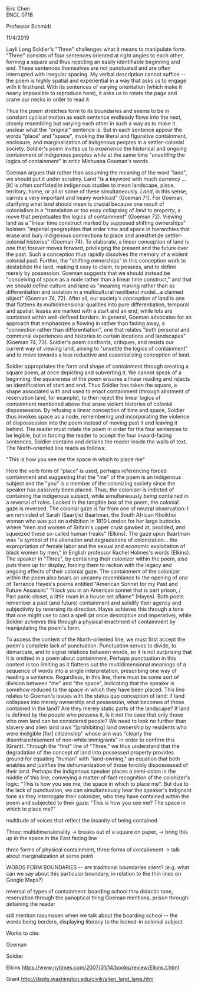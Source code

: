 Eric Chen\
ENGL 071B

Professor Schmidt

11/4/2019

Layli Long Soldier's "Three" challenges what it means to manipulate
form. "Three" consists of four sentences oriented at right angles to
each other, forming a square and thus rejecting an easily identifiable
beginning and end. These sentences themselves are not punctuated and are
often interrupted with irregular spacing. My verbal description cannot
suffice -- the poem is highly spatial and experiential in a way that
asks us to engage with it firsthand. With its sentences of varying
orientation (which make it nearly impossible to reproduce here), it asks
us to rotate the page and crane our necks in order to read it.

Thus the poem stretches form to its boundaries and seems to be in
constant cyclical motion as each sentence endlessly flows into the next,
closely resembling but varying each other in such a way as to make it
unclear what the "original" sentence is. But in each sentence appear the
words "place" and "space", invoking the literal and figurative
containment, enclosure, and marginalization of indigenous peoples in a
settler-colonial society. Soldier's poem invites us to *experience* the
historical and ongoing containment of indigenous peoples while at the
same time "*unsettling* the logics of containment" in critic Mishuana
Goeman's words.

Goeman argues that rather than assuming the meaning of the word "land",
we should put it under scrutiny. Land "is a keyword with much currency
... \[it\] is often conflated in indigenous studies to mean landscape,
place, territory, home, or all or some of these simultaneously. *Land*,
in this sense, carries a very important and heavy workload" (Goeman 71).
For Goeman, clarifying what land should mean is crucial because one
result of colonialism is a "translation or too easy collapsing of *land*
to *property*, a move that perpetuates the logics of containment"
(Goeman 72). Viewing land as a "linear time construct marked by supposed
shifting ownerships" bolsters "imperial geographies that order time and
space in hierarchies that erase and bury indigenous connections to place
and anesthetize settler-colonial histories" (Goeman 74). To elaborate, a
linear conception of land is one that forever moves forward, privileging
the present and the future over the past. Such a conception thus rapidly
dissolves the memory of a violent colonial past. Further, the "shifting
ownerships" in this conception work to destabilize the land, making it
easy to claim, to possess, and to define merely by possession. Goeman
suggests that we should instead be "conceiving of space as a node rather
than a linear time construct," and that we should define culture and
land as "meaning making rather than as differentiation and isolation in
a multicultural neoliberal model...a claimed object" (Goeman 74, 72).
After all, our society's conception of land is one that flattens its
multidimensional qualities into pure differentiation, temporal and
spatial: leases are marked with a start and an end, while lots are
contained within well-defined borders. In general, Goeman advocates for
an approach that emphasizes a flowing in rather than fading away, a
"connection rather than differentiation", one that relates "both
personal and communal experiences and histories to certain locations and
landscapes" (Goeman 74, 73). Soldier's poem confronts, critiques, and
resists our current way of viewing land, aiming to "unsettle the logics
of containment" and to move towards a less reductive and essentializing
conception of land.

Soldier appropriates the form and shape of containment through creating
a square poem, at once depicting and subverting it. We cannot speak of a
beginning; the squareness of the poem ensures a linear reading and
rejects an identification of start and end. Thus Soldier has taken the
square, a shape associated with and used to enact containment (through
allotment of reservation land, for example), to then reject the linear
logics of containment mentioned above that erase violent histories of
colonial dispossession. By refusing a linear conception of time and
space, Soldier thus invokes space as a node, remembering and
incorporating the violence of dispossession into the poem instead of
moving past it and leaving it behind. The reader must rotate the poem in
order for the four sentences to be legible, but in forcing the reader to
accept the four inward-facing sentences, Soldier contains and detains
the reader inside the walls of text. The North-oriented line reads as
follows:

"This is how you see me the space in which to place me"

Here the verb form of "place" is used, perhaps referencing forced
containment and suggesting that the "me" of the poem is an indigenous
subject and the "you" is a member of the colonizing society since the
speaker has passively been placed. Thus, the colonizer is indicted of
containing the indigenous subject, while simultaneously *being*
contained in a reversal of roles. Locked in the tangible box of the
poem, the colonial gaze is reversed. The colonial gaze is far from one
of neutral observation: I am reminded of Sarah (Saartjie) Baartman, the
South African Khoikhoi woman who was put on exhibition in 1810 London
for her large buttocks where "men and women of Britain's upper crust
gawked at, prodded, and squeezed these so-called human freaks" (Elkins).
The gaze upon Baartman was "a symbol of the alienation and degradations
of colonization... the expropriation of female labor and the sexual and
economic exploitation of black women by men," in English professor
Rachel Holmes's words (Elkins). The speaker in "Three", by containing
their colonizer within the poem, also puts them up for display, forcing
them to reckon with the legacy and ongoing effects of their colonial
gaze. The containment of the colonizer within the poem also bears an
uncanny resemblance to the opening of one of Terrance Hayes's poems
entitled "American Sonnet for my Past and Future Assassin:" "I lock you
in an American sonnet that is part prison, / Part panic closet, a little
room in a house set aflame" (Hayes). Both poets remember a past (and
future) containment and solidify their agency and subjectivity by
reversing its direction. Hayes achieves this through a tone that one
might use to cast a spell (at once descriptive and imperative), while
Soldier achieves this through a physical enactment of containment by
manipulating the poem's form.

To access the content of the North-oriented line, we must first accept
the poem's complete lack of punctuation. Punctuation serves to divide,
to demarcate, and to signal relations between words, so it is not
surprising that it is omitted in a poem about containment. Perhaps
punctuation in this context is too limiting as it flattens out the
multidimensional meanings of a sequence of words into a single
interpretation, prescribing one way of reading a sentence. Regardless,
in this line, there must be some sort of division between "me" and "the
space", indicating that the speaker is somehow reduced to the space in
which they have been placed. This line relates to Goeman's issues with
the status quo conception of land: if land collapses into merely
ownership and possession, what becomes of those contained *in* the land?
Are they merely static parts of the landscape? If land is defined by the
people who possess it, is it not the case that only those who own land
can be considered people? We need to look no further than slavery and
alien land laws "\[prohibiting\] land ownership by residents who were
ineligible \[for\] citizenship" whose aim was "clearly the
disenfranchisement of non-white immigrants" in order to confirm this
(Grant). Through the "first" line of "Three," we thus understand that
the degradation of the concept of land into possessed property provides
ground for equating "human" with "land-owning," an equation that both
enables and justifies the dehumanization of those forcibly dispossessed
of their land. Perhaps the indigenous speaker places a semi-colon in the
middle of this line, conveying a matter-of-fact recognition of the
colonizer's logic: "This is how you see me; the space in which to place
me". But due to the lack of punctuation, we can simultaneously hear the
speaker's indignant tone as they interrogate their colonizer, who they
have contained within the poem and subjected to their gaze: "This is how
you see me? The space in which to place me?"

multitude of voices that reflect the insanity of being contained

Three: multidimensionality -\> breaks out of a square on paper, -\>
bring this up in the space in the East facing line

three forms of physical containment, three forms of containment -\> talk
about marginalization at some point

WORDS FORM BOUNDARIES -- are traditional boundaries silent? (e.g. what
can we say about this particular boundary, in relation to the thin lines
on Google Maps?)

reversal of types of containment: boarding school thru didactic tone,
reservation through the panoptical thing Goeman mentions, prison
through: *de*taining the reader

still mention rasumssen when we talk about the boarding school -- the
words being borders, displaying literacy to the locked-in colonial
subject

Works to cite:

Goeman

Soldier

Elkins <https://www.nytimes.com/2007/01/14/books/review/Elkins.t.html>

Grant <http://depts.washington.edu/civilr/alien_land_laws.htm>
